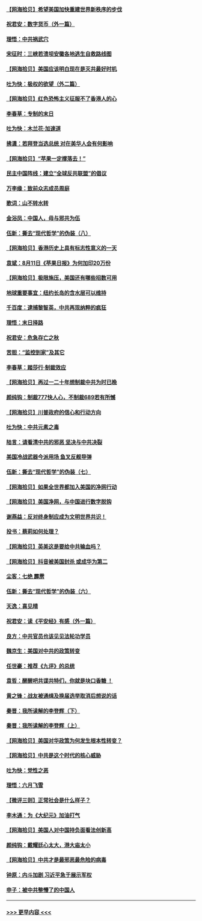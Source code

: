 #### [【网海拾贝】希望美国加快重建世界新秩序的步伐](../pages/nsc993/n12334224.md?t=08162302) 
#### [祝君安：数字货币（外一篇）](../pages/nsc993/n12334186.md?t=08162302) 
#### [理悟：中共祸武穴](../pages/nsc993/n12333962.md?t=08162302) 
#### [宋征时：三峡若溃坝安徽各地逃生自救路线图](../pages/nsc993/n12332450.md?t=08162302) 
#### [【网海拾贝】美国应该明白现在是灭共最好时机](../pages/nsc993/n12332313.md?t=08162302) 
#### [吐为快：极权的欲望（外二篇）](../pages/nsc993/n12332089.md?t=08162302) 
#### [【网海拾贝】红色恐怖主义征服不了香港人的心](../pages/nsc993/n12329296.md?t=08162302) 
#### [李春草：专制的末日](../pages/nsc993/n12329079.md?t=08162302) 
#### [吐为快：木兰花‧加速道](../pages/nsc993/n12327366.md?t=08162302) 
#### [拂潇：若拜登当选总统 对在美华人会有何影响](../pages/nsc993/n12295996.md?t=08162302) 
#### [【网海拾贝】“苹果一定撑落去！”](../pages/nsc993/n12326784.md?t=08162302) 
#### [民主中国阵线：建立“全球反共联盟”的倡议](../pages/nsc993/n12324177.md?t=08162302) 
#### [万李缘：致前众志成员周庭](../pages/nsc993/n12324635.md?t=08162302) 
#### [歌词：山不转水转](../pages/nsc993/n12324599.md?t=08162302) 
#### [金浴凤：中国人，毋与邪共为伍](../pages/nsc993/n12324257.md?t=08162302) 
#### [伍新：撕去“现代哲学”的伪装（八）](../pages/nsc993/n12324188.md?t=08162302) 
#### [【网海拾贝】香港历史上具有标志性意义的一天](../pages/nsc993/n12324021.md?t=08162302) 
#### [袁斌：8月11日《苹果日报》为何加印20万份](../pages/nsc993/n12323955.md?t=08162302) 
#### [【网海拾贝】极限施压，美国还有哪些招数可用](../pages/nsc993/n12322512.md?t=08162302) 
#### [地球重要事宜：纽约长岛的含水层可以维持](../pages/nsc993/n12321844.md?t=08162302) 
#### [千百度：逮捕黎智英，中共再现纳粹的疯狂](../pages/nsc993/n12321777.md?t=08162302) 
#### [理悟：末日择路](../pages/nsc993/n12320812.md?t=08162302) 
#### [祝君安：危急存亡之秋](../pages/nsc993/n12320795.md?t=08162302) 
#### [苦胆：“监控到家”及其它](../pages/nsc993/n12320751.md?t=08162302) 
#### [李春草：踏莎行·制裁效应](../pages/nsc993/n12318290.md?t=08162302) 
#### [【网海拾贝】再过一二十年想制裁中共为时已晚](../pages/nsc993/n12318195.md?t=08162302) 
#### [颜纯钩：制裁777快人心，不制裁689若有所憾](../pages/nsc993/n12316912.md?t=08162302) 
#### [【网海拾贝】川普政府的信心和行动方向](../pages/nsc993/n12316673.md?t=08162302) 
#### [吐为快：中共元素之毒](../pages/nsc993/n12316547.md?t=08162302) 
#### [陆言：请看清中共的邪恶 坚决与中共决裂](../pages/nsc993/n12315784.md?t=08162302) 
#### [美国冷战武器今派用场 鱼叉反舰导弹](../pages/nsc993/n12316258.md?t=08162302) 
#### [伍新：撕去“现代哲学”的伪装（七）](../pages/nsc993/n12315846.md?t=08162302) 
#### [【网海拾贝】如果全世界都加入美国的净网行动](../pages/nsc993/n12315588.md?t=08162302) 
#### [【网海拾贝】美国净网，与中国进行数字脱钩](../pages/nsc993/n12312813.md?t=08162302) 
#### [谢燕益：反对终身制应成为文明世界共识！](../pages/nsc993/n12310465.md?t=08162302) 
#### [投书：蔡莉如何处理？](../pages/nsc993/n12310224.md?t=08162302) 
#### [【网海拾贝】英美这是要给中共输血吗？](../pages/nsc993/n12307646.md?t=08162302) 
#### [【网海拾贝】抖音被美国封杀 或成华为第二](../pages/nsc993/n12305277.md?t=08162302) 
#### [尘客：七绝 霹雳](../pages/nsc993/n12304053.md?t=08162302) 
#### [伍新：撕去“现代哲学”的伪装（六）](../pages/nsc993/n12303243.md?t=08162302) 
#### [天逸：喜见晴](../pages/nsc993/n12303226.md?t=08162302) 
#### [祝君安：读《平安经》有感（外一篇）](../pages/nsc993/n12303170.md?t=08162302) 
#### [良方：中共官员也该见见法轮功学员](../pages/nsc993/n12302985.md?t=08162302) 
#### [魏京生：美国对中共的政策转变](../pages/nsc993/n12302929.md?t=08162302) 
#### [任世豪：推荐《九评》的总统](../pages/nsc993/n12302838.md?t=08162302) 
#### [袁哲：醒醒吧共谍共特们，你就是块口香糖 ！](../pages/nsc993/n12302678.md?t=08162302) 
#### [黄之锋：战友被通缉及换届选举取消后想说的话](../pages/nsc993/n12302681.md?t=08162302) 
#### [秦晋：我所读解的李登辉（下）](../pages/nsc993/n12302171.md?t=08162302) 
#### [秦晋：我所读解的李登辉（上）](../pages/nsc993/n12301979.md?t=08162302) 
#### [【网海拾贝】美国对华政策为何发生根本性转变？](../pages/nsc993/n12302091.md?t=08162302) 
#### [【网海拾贝】中共是这个时代的核心威胁](../pages/nsc993/n12300541.md?t=08162302) 
#### [吐为快：党性之恶](../pages/nsc993/n12300263.md?t=08162302) 
#### [理悟：六月飞雪](../pages/nsc993/n12300243.md?t=08162302) 
#### [【微评三则】正常社会是什么样子？](../pages/nsc993/n12300228.md?t=08162302) 
#### [李木通：为《大纪元》加油打气](../pages/nsc993/n12280363.md?t=08162302) 
#### [【网海拾贝】美国人对中国持负面看法创新高](../pages/nsc993/n12298720.md?t=08162302) 
#### [颜纯钩：戴耀廷心太大，港大庙太小](../pages/nsc993/n12297682.md?t=08162302) 
#### [【网海拾贝】中共才是最邪恶最危险的病毒](../pages/nsc993/n12296470.md?t=08162302) 
#### [钟原：内斗加剧 习近平急于展示军权](../pages/nsc993/n12292544.md?t=08162302) 
#### [申子：被中共整懵了的中国人](../pages/nsc993/n12291389.md?t=08162302) 

----
#### [ >>> 更早内容 <<< ](../indexes/nsc993-earlier.md)
